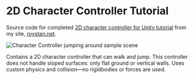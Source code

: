 # 2D Character Controller Tutorial
Source code for completed [2D character controller for Unity tutorial](https://roystan.net/articles/character-controller-2d.html) from my site, [roystan.net](http://roystan.net/).

![Character Controller jumping around sample scene](https://i.imgur.com/qVk9Y9g.gif)

Contains a 2D character controller that can walk and jump. This controller does not handle sloped surfaces: only flat ground or vertical walls. Uses custom physics and collision—no rigidbodies or forces are used.
